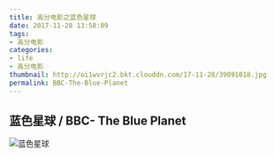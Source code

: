 ```yaml
---
title: 高分电影之蓝色星球
date: 2017-11-28 13:58:09
tags:
- 高分电影
categories:
- life
- 高分电影
thumbnail: http://oi1wvrjc2.bkt.clouddn.com/17-11-28/39091018.jpg
permalink: BBC-The-Blue-Planet
---
```


蓝色星球 / BBC- The Blue Planet
----

![蓝色星球](http://oi1wvrjc2.bkt.clouddn.com/17-11-28/30567720.jpg)